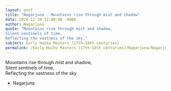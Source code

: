 ```yaml
---
layout: post
title: "Nagarjuna - Mountains rise through mist and shadow"
date: 2024-12-28 12:00:00 -0000
author: Nagarjuna
quote: "Mountains rise through mist and shadow,  
Silent sentinels of time,  
Reflecting the vastness of the sky."
subject: Early Haiku Masters (17th–18th centuries)
permalink: /Early Haiku Masters (17th–18th centuries)/Nagarjuna/Nagarjuna - Mountains rise through mist and shadow
---
```


Mountains rise through mist and shadow,  
Silent sentinels of time,  
Reflecting the vastness of the sky.

- Nagarjuna
